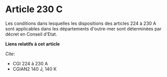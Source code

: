 # Article 230 C

Les conditions dans lesquelles les dispositions des articles 224 à 230 A sont applicables dans les départements d'outre-mer
sont déterminées par décret en Conseil d'Etat.

**Liens relatifs à cet article**

_Cite_:

  - CGI 224 à 230 A
  - CGIAN2 140 J, 140 K
